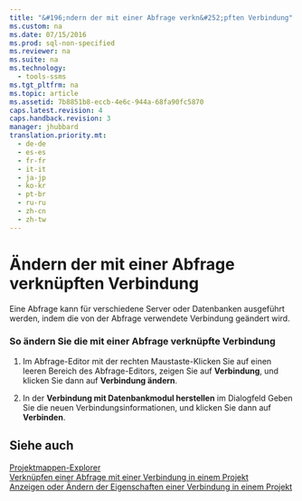 ```yaml
---
title: "&#196;ndern der mit einer Abfrage verkn&#252;pften Verbindung"
ms.custom: na
ms.date: 07/15/2016
ms.prod: sql-non-specified
ms.reviewer: na
ms.suite: na
ms.technology: 
  - tools-ssms
ms.tgt_pltfrm: na
ms.topic: article
ms.assetid: 7b8851b8-eccb-4e6c-944a-68fa90fc5870
caps.latest.revision: 4
caps.handback.revision: 3
manager: jhubbard
translation.priority.mt: 
  - de-de
  - es-es
  - fr-fr
  - it-it
  - ja-jp
  - ko-kr
  - pt-br
  - ru-ru
  - zh-cn
  - zh-tw
---
```

# &#196;ndern der mit einer Abfrage verkn&#252;pften Verbindung
Eine Abfrage kann für verschiedene Server oder Datenbanken ausgeführt werden, indem die von der Abfrage verwendete Verbindung geändert wird.  
  
### So ändern Sie die mit einer Abfrage verknüpfte Verbindung  
  
1.  Im Abfrage-Editor mit der rechten Maustaste\-Klicken Sie auf einen leeren Bereich des Abfrage-Editors, zeigen Sie auf **Verbindung**, und klicken Sie dann auf **Verbindung ändern**.  
  
2.  In der **Verbindung mit Datenbankmodul herstellen** im Dialogfeld Geben Sie die neuen Verbindungsinformationen, und klicken Sie dann auf **Verbinden**.  
  
## Siehe auch  
[Projektmappen-Explorer](../content/Solution-Explorer.md)  
[Verknüpfen einer Abfrage mit einer Verbindung in einem Projekt](../content/Associate-a-Query-with-a-Connection-in-a-Project.md)  
[Anzeigen oder Ändern der Eigenschaften einer Verbindung in einem Projekt](../content/View-or-Change-the-Properties-of-a-Connection-in-a-Project.md)  
  
